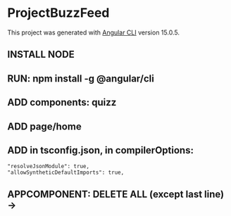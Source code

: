 # ProjectBuzzFeed

This project was generated with [Angular CLI](https://github.com/angular/angular-cli) version 15.0.5.

## INSTALL NODE

## RUN:  npm install -g @angular/cli

## ADD components: quizz

## ADD page/home

## ADD in tsconfig.json, in compilerOptions: 
    "resolveJsonModule": true,
    "allowSyntheticDefaultImports": true,

## APPCOMPONENT: DELETE ALL (except last line) -> 
<router-outlet></router-outlet>

